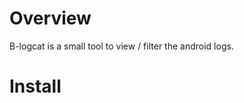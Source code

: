 # Overview

B-logcat is a small tool to view / filter the android logs. 
<add a gif here>

# Install


